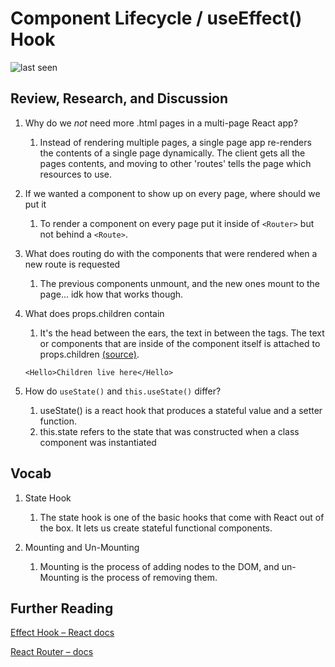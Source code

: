 # Component Lifecycle / useEffect() Hook

![last seen](https://img.shields.io/github/last-commit/CullenSharp/reading-notes)

## Review, Research, and Discussion

1. Why do we *not* need more .html pages in a multi-page React app?
    1. Instead of rendering multiple pages, a single page app re-renders the contents of a single page dynamically. The client gets all the pages contents, and moving to other 'routes' tells the page which resources to use.

1. If we wanted a component to show up on every page, where should we put it
    1. To render a component on every page put it inside of `<Router>` but not behind a `<Route>`.

1. What does routing do with the components that were rendered when a new route is requested
    1. The previous components unmount, and the new ones mount to the page... idk how that works though.

1. What does props.children contain
    1. It's the head between the ears, the text in between the tags. The text or components that are inside of the component itself is attached to props.children [(source)](https://reactjs.org/docs/glossary.html#propschildren).

    ```JS
    <Hello>Children live here</Hello>
    ```

1. How do `useState()` and `this.useState()` differ?
    1. useState() is a react hook that produces a stateful value and a setter function.
    1. this.state refers to the state that was constructed when a class component was instantiated

## Vocab

1. State Hook
    1. The state hook is one of the basic hooks that come with React out of the box. It lets us create stateful functional components.

1. Mounting and Un-Mounting
    1. Mounting is the process of adding nodes to the DOM, and un-Mounting is the process of removing them.

## Further Reading

[Effect Hook – React docs](https://reactjs.org/docs/hooks-effect.html)

[React Router – docs](https://reactrouter.com/web/example/basic)